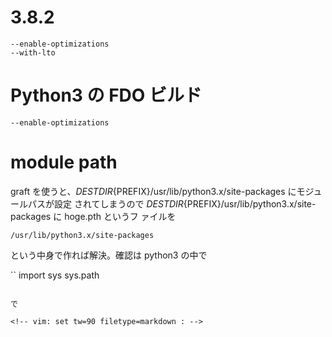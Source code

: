 # 3.8.2

```
--enable-optimizations
--with-lto
```

# Python3 の FDO ビルド

``
--enable-optimizations
``

# module path

graft を使うと、${DESTDIR}${PREFIX}/usr/lib/python3.x/site-packages にモジュールパスが設定
されてしまうので ${DESTDIR}${PREFIX}/usr/lib/python3.x/site-packages に hoge.pth というフ
ァイルを 

``
/usr/lib/python3.x/site-packages 
``

という中身で作れば解決。確認は python3 の中で

``
import sys
sys.path
```

で

<!-- vim: set tw=90 filetype=markdown : -->
